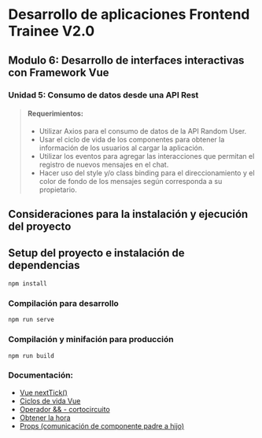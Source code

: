 
# Desarrollo de aplicaciones Frontend Trainee V2.0

## Modulo 6: Desarrollo de interfaces interactivas con Framework Vue

### Unidad 5: Consumo de datos desde una API Rest


>#### Requerimientos:
>- Utilizar Axios para el consumo de datos de la API Random User.
>- Usar el ciclo de vida de los componentes para obtener la información de los usuarios al cargar la aplicación.
>- Utilizar los eventos para agregar las interacciones que permitan el registro de nuevos mensajes en el chat. 
>- Hacer uso del style y/o class binding para el direccionamiento y el color de fondo de los mensajes según corresponda a su propietario. 


## Consideraciones para la instalación y ejecución del proyecto
## Setup del proyecto e instalación de dependencias
```
npm install
```

### Compilación para desarrollo
```
npm run serve
```

### Compilación y minifación para producción
```
npm run build
```


### Documentación:
- [Vue nextTick()](https://vuejs.org/api/general.html#nexttick)  
- [Ciclos de vida Vue](https://vuejs.org/guide/essentials/lifecycle.html)  
- [Operador && - cortocircuito](https://developer.mozilla.org/es/docs/Web/JavaScript/Reference/Operators/Logical_AND#evaluaci%C3%B3n_de_cortocircuito_short-circuit)  
- [Obtener la hora](https://www.w3schools.com/jsref/jsref_tolocaletimestring.asp)    
- [Props (comunicación de componente padre a hijo)](https://vuejs.org/guide/components/props.html)  